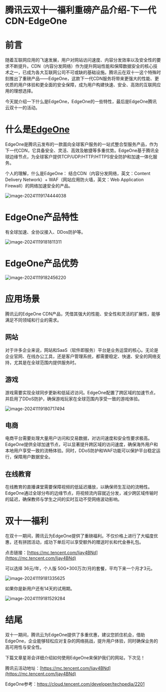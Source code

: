 # 腾讯云双十一福利重磅产品介绍-下一代CDN-EdgeOne

# 前言

随着互联网应用的飞速发展，用户对网站访问速度、内容分发效率以及安全性的要求不断提升。CDN（内容分发网络）作为提升网站性能和保障数据安全的核心技术之一，已成为各大互联网公司不可或缺的基础设施。腾讯云在双十一这个特殊时刻推出了重磅产品——EdgeOne，这款下一代CDN服务将带来更强大的性能、更优质的用户体验和更全面的安全保障，成为用户构建快速、安全、高效的互联网应用的理想选择。

今天就介绍一下什么是EdgeOne，EdgeOne的一些特性，最后是EdgeOne腾讯云双十一的活动。

# 什么是[EdgeOne](https://cloud.tencent.com/developer/techpedia/2201)

EdgeOne是腾讯云发布的一款面向全球客户服务的一站式整合型服务产品，作为下一代CDN，它具备安全、灵活、高效及敏捷等多重优势。EdgeOne基于腾讯全球边缘节点，为全球客户提供TCP/UDP/HTTP/HTTPS安全防护和加速一体化服务。



个人的理解，什么是EdgeOne： 结合CDN（内容分发网络，英文：Content Delivery Network）+ WAF（网站应用防火墙，英文：Web Application Firewall）的网络加速安全的产品。

![image-20241119174444038](https://imgoss.xgss.net/picgo/image-20241119174444038.png?aliyun)

# EdgeOne产品特性

有全球加速、全协议接入、DDos防护等。

![image-20241119181811311](https://imgoss.xgss.net/picgo/image-20241119181811311.png?aliyun)

# EdgeOne产品优势

![image-20241119182456220](https://imgoss.xgss.net/picgo/image-20241119182456220.png?aliyun)

# 应用场景



腾讯云的EdgeOne CDN产品，凭借其强大的性能、安全性和灵活的扩展性，能够满足不同领域和行业的需求。

## 网站

对于许多企业来说，网站和SaaS（软件即服务）平台是业务运营的核心。无论是企业官网、在线办公工具，还是客户管理系统，都需要稳定、快速、安全的网络支持，尤其是在全球范围内提供服务时。

## 游戏

游戏需要实现全球同步更新和低延迟访问。EdgeOne配置了跨区域的加速节点，并启用了DDoS防护，确保游戏玩家在全球范围内享受一致的游戏体验。

![image-20241119180717494](https://imgoss.xgss.net/picgo/image-20241119180717494.png?aliyun)

## 电商

电商平台需要处理大量用户访问和交易数据，对访问速度和安全性要求极高。EdgeOne提供全球加速节点，可以显著提升跨区域的访问速度，确保海外用户和本地用户享受一致的流畅体验。同时，DDoS防护和WAF功能可以保护平台稳定运行，保障用户数据安全。

## 在线教育

在线教育的直播课堂需要保障视频的低延迟播放，以确保师生互动的流畅性。EdgeOne通过全球分布的边缘节点，将视频流内容就近分发，减少跨区域传输时的延迟，确保教师与学生之间的实时互动不受网络波动影响。

# 双十一福利

在双十一期间，腾讯云为EdgeOne提供了重磅福利。不仅价格上进行了大幅度优惠，还有拼团活动，成功下单后可以享受额外的赠送时长和代金券礼包。

点击链接：[https://mc.tencent.com/Ijay4BNd](https://mc.tencent.com/Ijay4BNd)

可以选择 36元/年，个人版 50G+300万次/月的套餐，平均下来一个月才3元。

![image-20241119181335625](https://imgoss.xgss.net/picgo/image-20241119181335625.png?aliyun)

如果你是新用户还有14天的试用期。

![image-20241119181529284](https://imgoss.xgss.net/picgo/image-20241119181529284.png?aliyun)

# 结尾

 双十一期间，腾讯云为EdgeOne提供了多重优惠，建议您抓住机会，借助EdgeOne，企业能够轻松应对复杂的网络挑战，提升用户体验，同时确保业务的高可用性与安全性。

下篇文章星哥会详细介绍如何使用EdgeOne来保护我们的网站，下次见！



腾讯云活动地址：[https://mc.tencent.com/Ijay4BNd](https://mc.tencent.com/Ijay4BNd)

EdgeOne参考：https://cloud.tencent.com/developer/techpedia/2201

